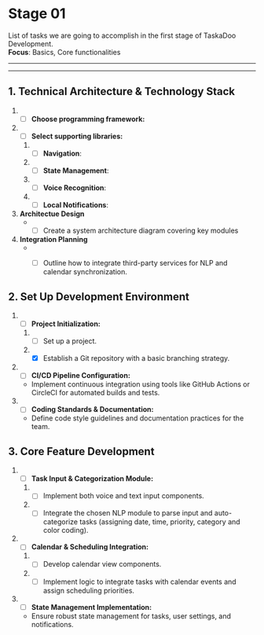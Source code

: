 <!-- Finish -->

# Stage 01

List of tasks we are going to accomplish in the first stage of TaskaDoo Development.\
**Focus**: Basics, Core functionalities

***
***

## 1. Technical Architecture & Technology Stack

1. - [ ] **Choose programming framework:** 
2. - [ ] **Select supporting libraries:**
    1. - [ ] **Navigation**:
    2. - [ ] **State Management**:
    3. - [ ] **Voice Recognition**:
    4. - [ ] **Local Notifications**:
3. **Architectue Design**
   - - [ ] Create a system architecture diagram covering key modules
4. **Integration Planning**
      - - [ ] Outline how to integrate third-party services for NLP and calendar synchronization.
  

## 2. Set Up Development Environment 

1. - [ ] **Project Initialization:**
   1. - [ ] Set up a project.
   2. - [x] Establish a Git repository with a basic branching strategy.
2. - [ ] **CI/CD Pipeline Configuration:**
   -  Implement continuous integration using tools like GitHub Actions or CircleCI for automated builds and tests.
3. - [ ] **Coding Standards & Documentation:**
   -  Define code style guidelines and documentation practices for the team.
  

## 3. Core Feature Development

1. - [ ] **Task Input & Categorization Module:**
   1. - [ ] Implement both voice and text input components.
   2. - [ ] Integrate the chosen NLP module to parse input and auto-categorize tasks (assigning date, time, priority, category and color coding).
2. - [ ] **Calendar & Scheduling Integration:**
   1. - [ ] Develop calendar view components.
   2. - [ ] Implement logic to integrate tasks with calendar events and assign scheduling priorities.
3. - [ ] **State Management Implementation:**
   -  Ensure robust state management for tasks, user settings, and notifications.










